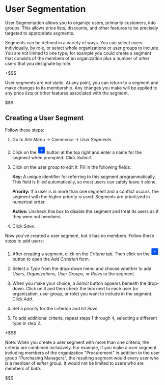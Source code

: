 # User Segmentation [](id=user-segmentation)

User Segmentation allows you to organize users, primarily customers, into
groups. This allows price lists, discounts, and other features to be precisely
targeted to appropriate segments.

Segments can be defined in a variety of ways. You can select users individually,
by role, or select whole organizations or user groups to include. You are not
limited to one type; for example you could create a segment that consists of the
members of an organization plus a number of other users that you designate by
role.

+$$$

User segments are not static. At any point, you can return to a segment and make
changes to its membership. Any changes you make will be applied to any price
lists or other features associated with the segment.

$$$

## Creating a User Segment [](id=creating-a-user-segment)

Follow these steps:

1.  Go to *Site Menu* &rarr; *Commerce* &rarr; *User Segments*.

2.  Click on the ![Add](../images/icon-add.png) button at the top right and
    enter a name for the segment when prompted. Click *Submit*.

3.  Click on the user group to edit it. Fill in the following fields:

    **Key:** A unique identifier for referring to this segment programmatically.
    This field is filled automatically, so most users can safely leave it alone.

    **Priority:** If a user is in more than one segment and a conflict occurs,
    the segment with the higher priority is used. Segments are prioritized in
    numerical order.

    **Active:** Uncheck this box to disable the segment and treat its users as
    if they were not members.

4.  Click *Save*.

Now you've created a user segment, but it has no members. Follow these steps to
add users:

1.  After creating a segment, click on the *Criteria* tab. Then click on the
    ![Add](../images/icon-add.png) button to open the *Add Criterion* form.

2.  Select a *Type* from the drop-down menu and choose whether to add *Users*,
    *Organizations*, *User Groups*, or *Roles* to the segment.

3.  When you make your choice, a *Select* button appears beneath the drop-down.
    Click on it and then check the box next to each user (or organization, user
    group, or role) you want to include in the segment. Click *Add*.

4.  Set a priority for the criterion and hit *Save*.

5.  To add additional criteria, repeat steps 1 through 4, selecting a different
    type in step 2.

+$$$

Note: When you create a user segment with more than one criteria, the criteria
are combined inclusively. For example, if you make a user segment including
members of the organization "Procurement" in addition to the user group
"Purchasing Managers", the resulting segment would every user who is a member of
*either* group. It would not be limited to users who are members of *both*.

$$$
